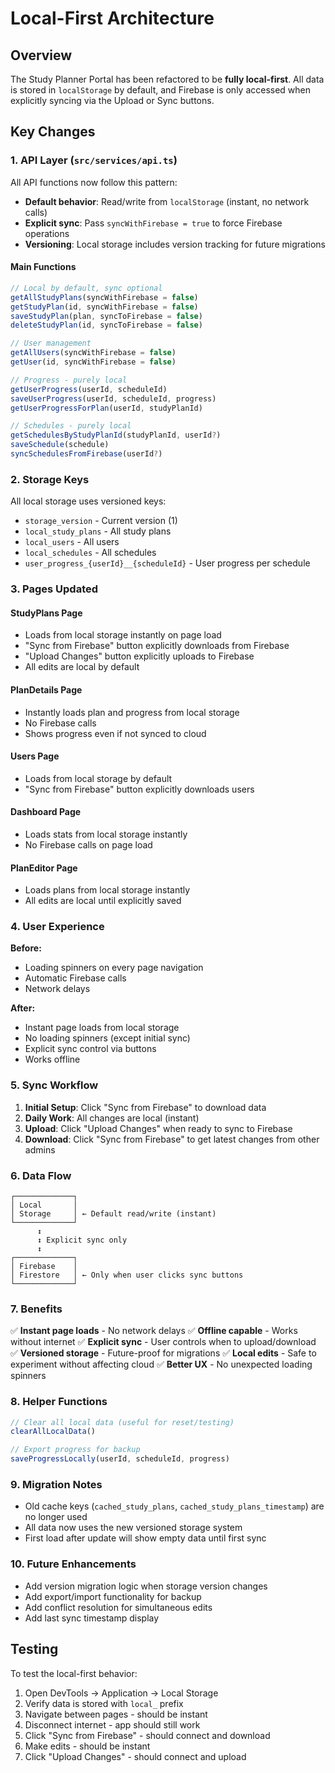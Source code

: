 # Local-First Architecture

## Overview

The Study Planner Portal has been refactored to be **fully local-first**. All data is stored in `localStorage` by default, and Firebase is only accessed when explicitly syncing via the Upload or Sync buttons.

## Key Changes

### 1. API Layer (`src/services/api.ts`)

All API functions now follow this pattern:

- **Default behavior**: Read/write from `localStorage` (instant, no network calls)
- **Explicit sync**: Pass `syncWithFirebase = true` to force Firebase operations
- **Versioning**: Local storage includes version tracking for future migrations

#### Main Functions

```typescript
// Local by default, sync optional
getAllStudyPlans(syncWithFirebase = false)
getStudyPlan(id, syncWithFirebase = false)
saveStudyPlan(plan, syncToFirebase = false)
deleteStudyPlan(id, syncToFirebase = false)

// User management
getAllUsers(syncWithFirebase = false)
getUser(id, syncWithFirebase = false)

// Progress - purely local
getUserProgress(userId, scheduleId)
saveUserProgress(userId, scheduleId, progress)
getUserProgressForPlan(userId, studyPlanId)

// Schedules - purely local
getSchedulesByStudyPlanId(studyPlanId, userId?)
saveSchedule(schedule)
syncSchedulesFromFirebase(userId?)
```

### 2. Storage Keys

All local storage uses versioned keys:

- `storage_version` - Current version (1)
- `local_study_plans` - All study plans
- `local_users` - All users
- `local_schedules` - All schedules
- `user_progress_{userId}__{scheduleId}` - User progress per schedule

### 3. Pages Updated

#### StudyPlans Page
- Loads from local storage instantly on page load
- "Sync from Firebase" button explicitly downloads from Firebase
- "Upload Changes" button explicitly uploads to Firebase
- All edits are local by default

#### PlanDetails Page
- Instantly loads plan and progress from local storage
- No Firebase calls
- Shows progress even if not synced to cloud

#### Users Page
- Loads from local storage by default
- "Sync from Firebase" button explicitly downloads users

#### Dashboard Page
- Loads stats from local storage instantly
- No Firebase calls on page load

#### PlanEditor Page
- Loads plans from local storage instantly
- All edits are local until explicitly saved

### 4. User Experience

**Before:**
- Loading spinners on every page navigation
- Automatic Firebase calls
- Network delays

**After:**
- Instant page loads from local storage
- No loading spinners (except initial sync)
- Explicit sync control via buttons
- Works offline

### 5. Sync Workflow

1. **Initial Setup**: Click "Sync from Firebase" to download data
2. **Daily Work**: All changes are local (instant)
3. **Upload**: Click "Upload Changes" when ready to sync to Firebase
4. **Download**: Click "Sync from Firebase" to get latest changes from other admins

### 6. Data Flow

```
┌─────────────┐
│ Local       │
│ Storage     │ ← Default read/write (instant)
└─────────────┘
      ↕
      ↕ Explicit sync only
      ↕
┌─────────────┐
│ Firebase    │
│ Firestore   │ ← Only when user clicks sync buttons
└─────────────┘
```

### 7. Benefits

✅ **Instant page loads** - No network delays
✅ **Offline capable** - Works without internet
✅ **Explicit sync** - User controls when to upload/download
✅ **Versioned storage** - Future-proof for migrations
✅ **Local edits** - Safe to experiment without affecting cloud
✅ **Better UX** - No unexpected loading spinners

### 8. Helper Functions

```typescript
// Clear all local data (useful for reset/testing)
clearAllLocalData()

// Export progress for backup
saveProgressLocally(userId, scheduleId, progress)
```

### 9. Migration Notes

- Old cache keys (`cached_study_plans`, `cached_study_plans_timestamp`) are no longer used
- All data now uses the new versioned storage system
- First load after update will show empty data until first sync

### 10. Future Enhancements

- Add version migration logic when storage version changes
- Add export/import functionality for backup
- Add conflict resolution for simultaneous edits
- Add last sync timestamp display

## Testing

To test the local-first behavior:

1. Open DevTools → Application → Local Storage
2. Verify data is stored with `local_` prefix
3. Navigate between pages - should be instant
4. Disconnect internet - app should still work
5. Click "Sync from Firebase" - should connect and download
6. Make edits - should be instant
7. Click "Upload Changes" - should connect and upload

